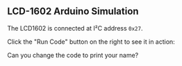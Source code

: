 ## LCD-1602 Arduino Simulation

The LCD1602 is connected at I²C address `0x27`.

Click the "Run Code" button on the right to see it in action:

<wokwi-lcd1602></wokwi-lcd1602>

Can you change the code to print your name?
